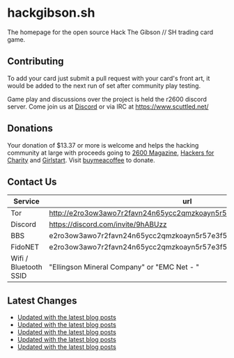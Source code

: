 # hackgibson.sh
The homepage for the open source Hack The Gibson // SH trading card game.


## Contributing

To add your card just submit a pull request with your card's front art, it would be added to the next run of set after community play testing.

Game play and discussions over the project is held the r2600 discord server. Come join us at [Discord](https://discord.com/invite/9hABUzz) or via IRC at https://www.scuttled.net/


## Donations

Your donation of $13.37 or more is welcome and helps the hacking community at large with proceeds going to [2600 Magazine](https://2600.com/), [Hackers for Charity](https://hackersforcharity.org) and [Girlstart](https://girlstart.org).  Visit [buymeacoffee](https://www.buymeacoffee.com/hackgibson.sh) to donate.


## Contact Us

Service | url
-|-
Tor | http://e2ro3ow3awo7r2favn24n65ycc2qmzkoayn5r57e3f56nvjwdcgg32ad.onion
Discord | https://discord.com/invite/9hABUzz
BBS | e2ro3ow3awo7r2favn24n65ycc2qmzkoayn5r57e3f56nvjwdcgg32ad.onion:23
FidoNET | e2ro3ow3awo7r2favn24n65ycc2qmzkoayn5r57e3f56nvjwdcgg32ad.onion:24554
Wifi / Bluetooth SSID | "Ellingson Mineral Company" or "EMC Net - <fidonet address>"

## Latest Changes
<!-- BLOG-POST-LIST:START -->
- [Updated with the latest blog posts](https://github.com/DFW2600/hackgibson.sh/commit/d3bbc3797a228cc930753dd72a46d95638525d5f)
- [Updated with the latest blog posts](https://github.com/DFW2600/hackgibson.sh/commit/ce54d0a9afcf29874977f2c2feaca82b780c0f9b)
- [Updated with the latest blog posts](https://github.com/DFW2600/hackgibson.sh/commit/7f1ed0498319a933f6d671dcbc83adf17d27273a)
- [Updated with the latest blog posts](https://github.com/DFW2600/hackgibson.sh/commit/7b53c37e023a70cd168781f17e3780fc3941f355)
- [Updated with the latest blog posts](https://github.com/DFW2600/hackgibson.sh/commit/d83dceea6a0531561e16b6ad36f6aa645f509b75)
<!-- BLOG-POST-LIST:END -->
